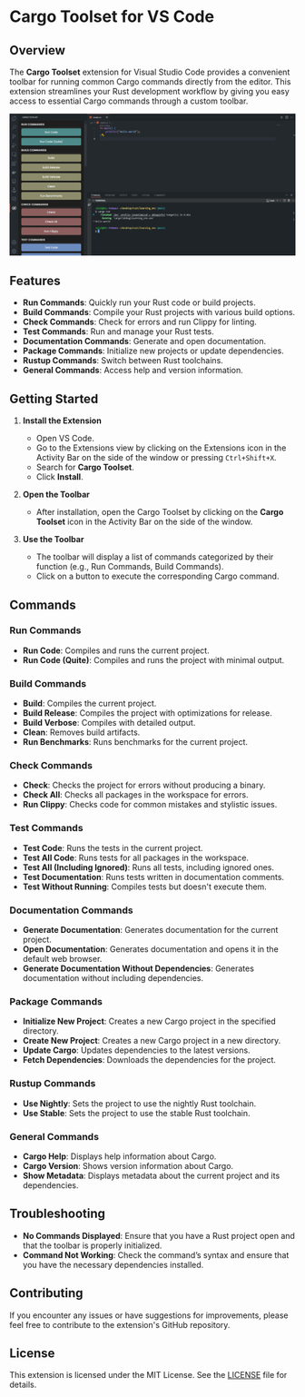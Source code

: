 # Cargo Toolset for VS Code

## Overview

The **Cargo Toolset** extension for Visual Studio Code provides a convenient toolbar for running common Cargo commands directly from the editor. This extension streamlines your Rust development workflow by giving you easy access to essential Cargo commands through a custom toolbar.

<img src="./media/cargo-toolset.png" alt="cargo toolset screenshot">

## Features

- **Run Commands**: Quickly run your Rust code or build projects.
- **Build Commands**: Compile your Rust projects with various build options.
- **Check Commands**: Check for errors and run Clippy for linting.
- **Test Commands**: Run and manage your Rust tests.
- **Documentation Commands**: Generate and open documentation.
- **Package Commands**: Initialize new projects or update dependencies.
- **Rustup Commands**: Switch between Rust toolchains.
- **General Commands**: Access help and version information.

## Getting Started

1. **Install the Extension**

   - Open VS Code.
   - Go to the Extensions view by clicking on the Extensions icon in the Activity Bar on the side of the window or pressing `Ctrl+Shift+X`.
   - Search for **Cargo Toolset**.
   - Click **Install**.

2. **Open the Toolbar**

   - After installation, open the Cargo Toolset by clicking on the **Cargo Toolset** icon in the Activity Bar on the side of the window.

3. **Use the Toolbar**

   - The toolbar will display a list of commands categorized by their function (e.g., Run Commands, Build Commands).
   - Click on a button to execute the corresponding Cargo command.

## Commands

### Run Commands

- **Run Code**: Compiles and runs the current project.
- **Run Code (Quite)**: Compiles and runs the project with minimal output.

### Build Commands

- **Build**: Compiles the current project.
- **Build Release**: Compiles the project with optimizations for release.
- **Build Verbose**: Compiles with detailed output.
- **Clean**: Removes build artifacts.
- **Run Benchmarks**: Runs benchmarks for the current project.

### Check Commands

- **Check**: Checks the project for errors without producing a binary.
- **Check All**: Checks all packages in the workspace for errors.
- **Run Clippy**: Checks code for common mistakes and stylistic issues.

### Test Commands

- **Test Code**: Runs the tests in the current project.
- **Test All Code**: Runs tests for all packages in the workspace.
- **Test All (Including Ignored)**: Runs all tests, including ignored ones.
- **Test Documentation**: Runs tests written in documentation comments.
- **Test Without Running**: Compiles tests but doesn't execute them.

### Documentation Commands

- **Generate Documentation**: Generates documentation for the current project.
- **Open Documentation**: Generates documentation and opens it in the default web browser.
- **Generate Documentation Without Dependencies**: Generates documentation without including dependencies.

### Package Commands

- **Initialize New Project**: Creates a new Cargo project in the specified directory.
- **Create New Project**: Creates a new Cargo project in a new directory.
- **Update Cargo**: Updates dependencies to the latest versions.
- **Fetch Dependencies**: Downloads the dependencies for the project.

### Rustup Commands

- **Use Nightly**: Sets the project to use the nightly Rust toolchain.
- **Use Stable**: Sets the project to use the stable Rust toolchain.

### General Commands

- **Cargo Help**: Displays help information about Cargo.
- **Cargo Version**: Shows version information about Cargo.
- **Show Metadata**: Displays metadata about the current project and its dependencies.

## Troubleshooting

- **No Commands Displayed**: Ensure that you have a Rust project open and that the toolbar is properly initialized.
- **Command Not Working**: Check the command’s syntax and ensure that you have the necessary dependencies installed.

## Contributing

If you encounter any issues or have suggestions for improvements, please feel free to contribute to the extension's GitHub repository.

## License

This extension is licensed under the MIT License. See the [LICENSE](LICENSE) file for details.
